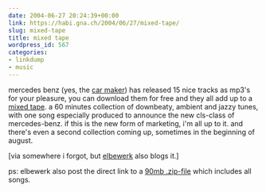 ```yaml
---
date: 2004-06-27 20:24:39+00:00
link: https://habi.gna.ch/2004/06/27/mixed-tape/
slug: mixed-tape
title: mixed tape
wordpress_id: 567
categories:
- linkdump
- music
---
```


mercedes benz (yes, the [car maker](http://www.mercedes-benz.com/)) has released 15 nice tracks as mp3's for your pleasure, you can download them for free and they all add up to a [mixed tape](http://www.mixed-tape.com/).
a 60 minutes collection of downbeaty, ambient and jazzy tunes, with one song especially produced to announce the new cls-class of mercedes-benz.
if this is the new form of marketing, i'm all up to it. and there's even a second collection coming up, sometimes in the beginning of august.

[via somewhere i forgot, but [elbewerk](http://elbewerk.com/2004/06/pods-auf-rdern.shtml) also blogs it.]

ps: elbewerk also post the direct link to a [90mb .zip-file](http://audio.mb.s-v.de/modules/mod_dl.php?lang=en&cover=1&tracks=all) which includes all songs.
